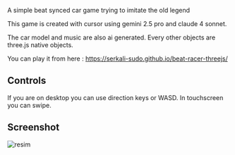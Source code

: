 A simple beat synced car game trying to imitate the old legend 

This game is created with cursor using gemini 2.5 pro and claude 4 sonnet.

The car model and music are also ai generated. Every other objects are three.js native objects.

You can play it from here : https://serkali-sudo.github.io/beat-racer-threejs/
## Controls
If you are on desktop you can use direction keys or WASD. 
In touchscreen you can swipe.

## Screenshot
![resim](https://github.com/user-attachments/assets/1f546f6e-613b-433e-843b-5706a4db6d6d)


